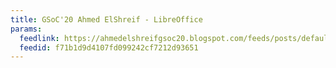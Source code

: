 ```yaml
---
title: GSoC'20 Ahmed ElShreif - LibreOffice
params:
  feedlink: https://ahmedelshreifgsoc20.blogspot.com/feeds/posts/default?alt=rss
  feedid: f71b1d9d4107fd099242cf7212d93651
---
```


